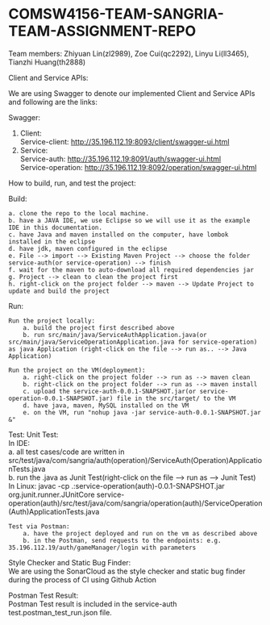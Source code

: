 # COMSW4156-TEAM-SANGRIA-TEAM-ASSIGNMENT-REPO
Team members: Zhiyuan Lin(zl2989), Zoe Cui(qc2292), Linyu Li(ll3465), Tianzhi Huang(th2888)

Client and Service APIs:  

We are using Swagger to denote our implemented Client and Service APIs and following are the links:  

Swagger:    
1. Client:  
	Service-client: http://35.196.112.19:8093/client/swagger-ui.html  
2. Service:  
	Service-auth: http://35.196.112.19:8091/auth/swagger-ui.html  
	Service-operation: http://35.196.112.19:8092/operation/swagger-ui.html  

How to build, run, and test the project:  

Build:  

	a. clone the repo to the local machine.  
	b. have a JAVA IDE, we use Eclipse so we will use it as the example IDE in this documentation.  
	c. have Java and maven installed on the computer, have lombok installed in the eclipse  
	d. have jdk, maven configured in the eclipse  
	e. File --> import --> Existing Maven Project --> choose the folder service-auth(or service-operation) --> finish  
	f. wait for the maven to auto-download all required dependencies jar  
	g. Project --> clean to clean the project first  
	h. right-click on the project folder --> maven --> Update Project to update and build the project  

Run:  

  	Run the project locally:  
		a. build the project first described above  
		b. run src/main/java/ServiceAuthApplication.java(or src/main/java/ServiceOperationApplication.java for service-operation) as java Application (right-click on the file --> run as.. --> Java Application)  

	Run the project on the VM(deployment):  
		a. right-click on the project folder --> run as --> maven clean  
		b. right-click on the project folder --> run as --> maven install  
		c. upload the service-auth-0.0.1-SNAPSHOT.jar(or service-operation-0.0.1-SNAPSHOT.jar) file in the src/target/ to the VM  
		d. have java, maven, MySQL installed on the VM  
		e. on the VM, run "nohup java -jar service-auth-0.0.1-SNAPSHOT.jar &"  
		
Test:
	Unit Test:  
		In IDE:  
			a. all test cases/code are written in src/test/java/com/sangria/auth(operation)/ServiceAuth(Operation)ApplicationTests.java  
			b. run the .java as Junit Test(right-click on the file --> run as --> Junit Test)  
		In Linux:
			javac -cp .:service-operation(auth)-0.0.1-SNAPSHOT.jar org.junit.runner.JUnitCore service-operation(auth)/src/test/java/com/sangria/operation(auth)/ServiceOperation(Auth)ApplicationTests.java  
		
	Test via Postman:  
		a. have the project deployed and run on the vm as described above  
		b. in the Postman, send requests to the endpoints: e.g. 35.196.112.19/auth/gameManager/login with parameters  
		
Style Checker and Static Bug Finder:  
	We are using the SonarCloud as the style checker and static bug finder during the process of CI using Github Action  

Postman Test Result:  
	Postman Test result is included in the service-auth test.postman_test_run.json file.
